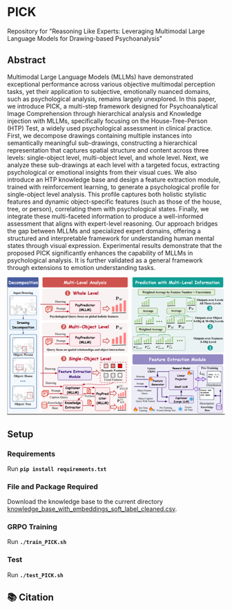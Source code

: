 # PICK
Repository for "Reasoning Like Experts: Leveraging Multimodal Large Language Models for Drawing-based Psychoanalysis"

## Abstract
Multimodal Large Language Models (MLLMs) have demonstrated exceptional performance across various objective multimodal perception tasks, yet their application to subjective, emotionally nuanced domains, such as psychological analysis, remains largely unexplored. In this paper, we introduce PICK, a multi-step framework designed for Psychoanalytical Image Comprehension through hierarchical analysis and Knowledge injection with MLLMs, specifically focusing on the House-Tree-Person (HTP) Test, a widely used psychological assessment in clinical practice. First, we decompose drawings containing multiple instances into semantically meaningful sub-drawings, constructing a hierarchical representation that captures spatial structure and content across three levels: single-object level, multi-object level, and whole level. Next, we analyze these sub-drawings at each level with a targeted focus, extracting psychological or emotional insights from their visual cues. We also introduce an HTP knowledge base and design a feature extraction module, trained with reinforcement learning, to generate a psychological profile for single-object level analysis. This profile captures both holistic stylistic features and dynamic object-specific features (such as those of the house, tree, or person), correlating them with psychological states. Finally, we integrate these multi-faceted information to produce a well-informed assessment that aligns with expert-level reasoning. Our approach bridges the gap between MLLMs and specialized expert domains, offering a structured and interpretable framework for understanding human mental states through visual expression. Experimental results demonstrate that the proposed PICK significantly enhances the capability of MLLMs in psychological analysis. It is further validated as a general framework through extensions to emotion understanding tasks.

<img src="figures/framework.png" width="600"> 

## Setup
### Requirements
Run **`pip install requirements.txt`**
### File and Package Required
Download the knowledge base to the current directory [knowledge_base_with_embeddings_soft_label_cleaned.csv](https://drive.google.com/file/d/1X635yCg1x9sbyRZRSjKGcBsEPFqTOFi-/view?usp=drive_link).

### GRPO Training
Run **`./train_PICK.sh`**

### Test
Run **`./test_PICK.sh`**

## 📚 Citation



